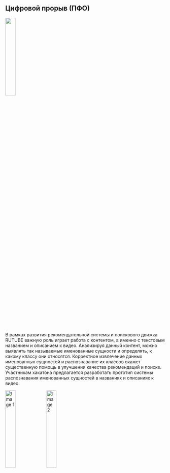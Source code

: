 ## Цифровой прорыв (ПФО)
<div>
  
  <a>
    <img align="center" src="https://hacks-ai.ru/_next/static/media/header-logo.c7e8f395.svg", width="25%">
  </a>  

  
  В рамках развития рекомендательной системы и поискового движка RUTUBE важную роль играет работа c контентом, а именно с текстовым названием и описанием к видео. Анализируя данный контент, можно выявлять так называемые именованные сущности и определять, к какому классу они относятся.
Корректное извлечение данных именованных сущностей и распознавание их классов окажет существенную помощь в улучшении качества рекомендаций и поиске.
Участникам хакатона предлагается разработать прототип системы распознавания именованных сущностей в названиях и описаниях к видео.



</div>
<div class="image-container",  max-width: 200px;>
    <img src="https://hacks-ai.ru/_next/static/media/header-logo.c7e8f395.svg" alt="Image 1", width="25%">
    <img src="https://hacks-ai.ru/_next/static/media/header-logo.c7e8f395.svg" alt="Image 2", width="25%">
</div>
